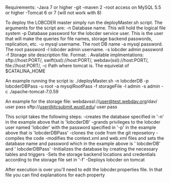 Requirements:
  -Java 7 or higher
  -git 
  -maven 2
  -root access on MySQL 5.5 or higher
  -Tomcat 6 or 7 (will not work with 8)

To deploy the LOBCDER master simply run the deployMaster.sh script. The arguments for the script are: 
   -n	Database name. This will hold the logical file system
   -p	Database password for the lobcder service user. This is the user that will make the queries for file names, storage backend passwords, replication, etc.
   -u	mysql username. The root DB name 
   -a	mysql password. The root password 
   -l	lobcder admin username.
   -s	lobcder admin password
   -f   Storage site description file. Format: <URI> <USERNAME> <PASSWORD>. 
	Available implmentations: sftp://host:PORT/, swift(ssl)://host:PORT/, webdav(ssl)://host:PORT/, file://host:PORT/, 
   -c	Path where tomcat is. The equivelat of $CATALINA_HOME 


An example running the script is: 
./deployMaster.sh -n lobcderDB -p lobcderDBPass -u root -a mysqlRootPass -f storageFile -l admin -s admin -c ./apache-tomcat-7.0.59

An example for the storage file:
webdavssl://user@test.webdav.org/dav/ user pass
sftp://user@itcsubmit.wustl.edu/ user pass


This script takes the following steps: 
	-creates the database specified in '-n' in the example  above that is  'lobcderDB'
	-grands privileges to the lobcder user  named 'lobcder' with the password  specified in '-p' in the example  above that is  'lobcderDBPass'
	-clones the code from the git reposetory 
	-compiles the code 
	-modifies the context.xml and web.xml files and sets the database name and password which in the example above is ' lobcderDB' and ' lobcderDBPass' 
	-Initializes the database by creating the necessary tables and triggers
	-Sets the storage backend locations and credentials according to the storage file set in '-f' 
	-Deploys lobcder on tomcat 

After execution is over you'll need to edit the lobcder.properties file. In that file you can find explanations for each property 
